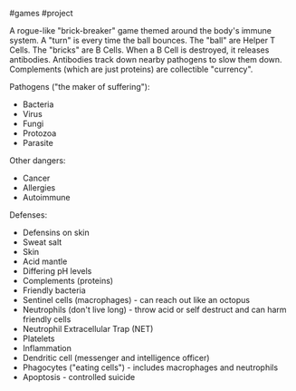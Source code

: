 #games #project

A rogue-like "brick-breaker" game themed around the body's immune system.
A "turn" is every time the ball bounces.
The "ball" are Helper T Cells.
The "bricks" are B Cells.
When a B Cell is destroyed, it releases antibodies.
Antibodies track down nearby pathogens to slow them down.
Complements (which are just proteins) are collectible "currency".

Pathogens ("the maker of suffering"):
- Bacteria
- Virus
- Fungi
- Protozoa
- Parasite

Other dangers:
- Cancer
- Allergies
- Autoimmune

Defenses:
- Defensins on skin
- Sweat salt
- Skin
- Acid mantle
- Differing pH levels
- Complements (proteins)
- Friendly bacteria
- Sentinel cells (macrophages) - can reach out like an octopus
- Neutrophils (don't live long) - throw acid or self destruct and can harm friendly cells
- Neutrophil Extracellular Trap (NET)
- Platelets
- Inflammation
- Dendritic cell (messenger and intelligence officer)
- Phagocytes ("eating cells") - includes macrophages and neutrophils
- Apoptosis - controlled suicide
